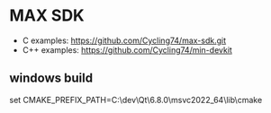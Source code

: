 # MAX SDK

* C examples: https://github.com/Cycling74/max-sdk.git
* C++ examples: https://github.com/Cycling74/min-devkit

## windows build

set CMAKE_PREFIX_PATH=C:\dev\Qt\6.8.0\msvc2022_64\lib\cmake